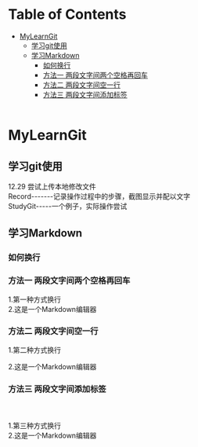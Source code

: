 Table of Contents
=================

   * [MyLearnGit]()
      * [学习git使用]()
      * [学习Markdown]()
         * [如何换行]()
         * [方法一  两段文字间两个空格再回车]()
         * [方法二  两段文字间空一行]()
         * [方法三 两段文字间添加标签<br><br>]()  
# MyLearnGit 
## 学习git使用 
12.29         尝试上传本地修改文件
<br>Record-------记录操作过程中的步骤，截图显示并配以文字
<br>StudyGit-----一个例子，实际操作尝试
## 学习Markdown
### 如何换行
### 方法一  两段文字间两个空格再回车
1.第一种方式换行  
2.这是一个Markdown编辑器
### 方法二  两段文字间空一行
1.第二种方式换行

2.这是一个Markdown编辑器
###  方法三 两段文字间添加标签<br/></br>
<br/>1.第三种方式换行</br>2.这是一个Markdown编辑器

